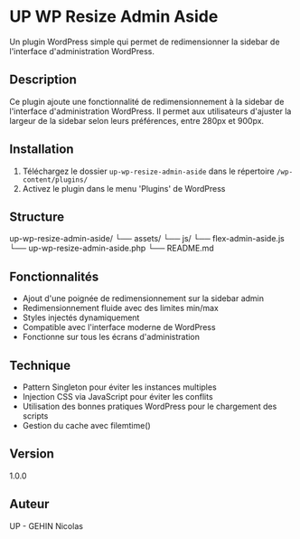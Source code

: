 # UP WP Resize Admin Aside

Un plugin WordPress simple qui permet de redimensionner la sidebar de l'interface d'administration WordPress.

## Description

Ce plugin ajoute une fonctionnalité de redimensionnement à la sidebar de l'interface d'administration WordPress. Il permet aux utilisateurs d'ajuster la largeur de la sidebar selon leurs préférences, entre 280px et 900px.

## Installation

1. Téléchargez le dossier `up-wp-resize-admin-aside` dans le répertoire `/wp-content/plugins/`
2. Activez le plugin dans le menu 'Plugins' de WordPress

## Structure

up-wp-resize-admin-aside/
└── assets/
    └── js/
        └── flex-admin-aside.js
└── up-wp-resize-admin-aside.php
└── README.md

## Fonctionnalités

- Ajout d'une poignée de redimensionnement sur la sidebar admin
- Redimensionnement fluide avec des limites min/max
- Styles injectés dynamiquement
- Compatible avec l'interface moderne de WordPress
- Fonctionne sur tous les écrans d'administration

## Technique

- Pattern Singleton pour éviter les instances multiples
- Injection CSS via JavaScript pour éviter les conflits
- Utilisation des bonnes pratiques WordPress pour le chargement des scripts
- Gestion du cache avec filemtime()

## Version
1.0.0

## Auteur
UP - GEHIN Nicolas

